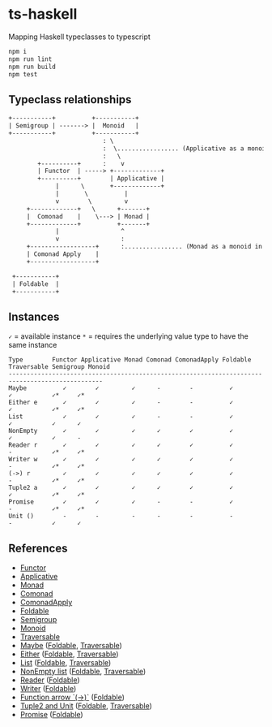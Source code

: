 # ts-haskell

Mapping Haskell typeclasses to typescript

```bash
npm i
npm run lint
npm run build
npm test
```

## Typeclass relationships

```txt
+-----------+          +-----------+
| Semigroup | -------> |  Monoid   |
+-----------+          +-----------+
                          : \
                          :  \................. (Applicative as a monoidal pattern)
                          :   \
        +----------+      :    v
        | Functor  | -----> +-------------+
        +----------+        | Applicative |
             |      \       +-------------+
             |       \          |
             v        \         v
     +-------------+   \      +-------+
     |  Comonad    |    \---> | Monad |
     +-------------+          +-------+
             |                 ^
             v                 :
     +------------------+      :................ (Monad as a monoid in endofunctors)
     | Comonad Apply    |
     +------------------+

 +-----------+
 | Foldable  |
 +-----------+
```

## Instances

`✓` = available instance
`*` = requires the underlying value type to have the same instance

```
Type        Functor Applicative Monad Comonad ComonadApply Foldable Traversable Semigroup Monoid
------------------------------------------------------------------------------------------------
Maybe          ✓        ✓         ✓      -        -          ✓        ✓           ✓*     ✓*
Either e       ✓        ✓         ✓      -        -          ✓        ✓           ✓*     ✓*
List           ✓        ✓         ✓      -        -          ✓        ✓           ✓      ✓
NonEmpty       ✓        ✓         ✓      ✓        ✓          ✓        ✓           ✓      -
Reader r       ✓        ✓         ✓      ✓        ✓          ✓        -           ✓*     ✓*
Writer w       ✓        ✓         ✓      ✓        ✓          ✓        -           ✓*     ✓*
(->) r         ✓        ✓         ✓      ✓        ✓          ✓        -           ✓*     ✓*
Tuple2 a       ✓        ✓         ✓      ✓        ✓          ✓        ✓           ✓*     ✓*
Promise        ✓        ✓         ✓      -        -          ✓        -           ✓*     ✓*
Unit ()        -        -         -      -        -          -        -           ✓      ✓
```

## References

- [Functor](src/ghc/base/functor.ts)
- [Applicative](src/ghc/base/applicative.ts)
- [Monad](src/ghc/base/monad/monad.ts)
- [Comonad](src/control/comonad.ts)
- [ComonadApply](src/control/comonad-apply.ts)
- [Foldable](src/data/foldable.ts)
- [Semigroup](src/ghc/base/semigroup.ts)
- [Monoid](src/ghc/base/monoid.ts)
- [Traversable](src/ghc/base/traversable.ts)
- [Maybe](src/ghc/base/maybe/maybe.ts) ([Foldable](src/ghc/base/maybe/foldable.ts), [Traversable](src/ghc/base/maybe/traversable.ts))
- [Either](src/data/either/either.ts) ([Foldable](src/data/either/foldable.ts), [Traversable](src/data/either/traversable.ts))
- [List](src/ghc/base/list/list.ts) ([Foldable](src/ghc/base/list/foldable.ts), [Traversable](src/ghc/base/list/traversable.ts))
- [NonEmpty list](src/ghc/base/non-empty/list.ts) ([Foldable](src/ghc/base/non-empty/foldable.ts), [Traversable](src/ghc/base/non-empty/traversable.ts))
- [Reader](src/control/reader/reader.ts) ([Foldable](src/control/reader/foldable.ts))
- [Writer](src/control/writer/writer.ts) ([Foldable](src/control/writer/foldable.ts))
- [Function arrow \`(->)\`](src/ghc/prim/function-arrow/index.ts) ([Foldable](src/control/reader/foldable.ts))
- [Tuple2 and Unit](src/ghc/base/tuple/tuple.ts) ([Foldable](src/ghc/base/tuple/foldable.ts), [Traversable](src/ghc/base/tuple/tuple2-traversable.ts))
- [Promise](src/extra/promise/promise.ts) ([Foldable](src/extra/promise/foldable.ts))
